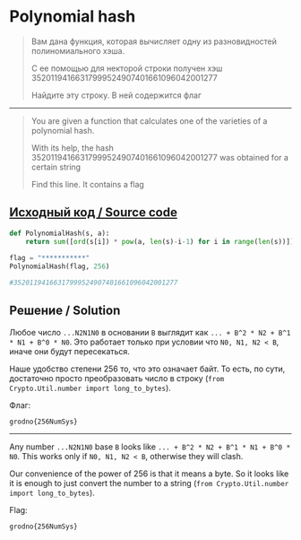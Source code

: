 # Polynomial hash

> Вам дана функция, которая вычисляет одну из разновидностей полиномиального хэша.
>
> С ее помощью для некторой строки получен хэш 35201194166317999524907401661096042001277
>
> Найдите эту строку. В ней содержится флаг

---

> You are given a function that calculates one of the varieties of a polynomial hash.
>
> With its help, the hash 35201194166317999524907401661096042001277 was obtained for a certain string
>
> Find this line. It contains a flag

## [Исходный код / Source code](PolynomialHash.py)

```python
def PolynomialHash(s, a):
    return sum([ord(s[i]) * pow(a, len(s)-i-1) for i in range(len(s))])
 
flag = "***********"
PolynomialHash(flag, 256)

#35201194166317999524907401661096042001277
```

## Решение / Solution

Любое число `...N2N1N0` в основании `B` выглядит как `... + B^2 * N2 + B^1 * N1 + B^0 * N0`. Это
работает только при условии что `N0, N1, N2 < B`, иначе они будут пересекаться.

Наше удобство степени 256 то, что это означает байт. То есть, по сути, достаточно просто
преобразовать число в строку (`from Crypto.Util.number import long_to_bytes`).

Флаг:

```plain
grodno{256NumSys}
```

---

Any number `...N2N1N0` base `B` looks like `... + B^2 * N2 + B^1 * N1 + B^0 * N0`. This works only
if `N0, N1, N2 < B`, otherwise they will clash.

Our convenience of the power of 256 is that it means a byte. So it looks like it is enough to just
convert the number to a string (`from Crypto.Util.number import long_to_bytes`).

Flag:

```plain
grodno{256NumSys}
```
